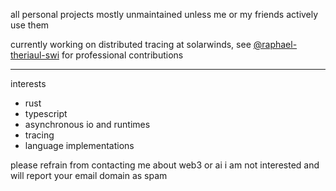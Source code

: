 all personal projects mostly unmaintained unless me or my friends actively use them

currently working on distributed tracing at solarwinds, see [@raphael-theriaul-swi](https://github.com/raphael-theriault-swi) for professional contributions

---

interests

- rust
- typescript
- asynchronous io and runtimes
- tracing
- language implementations

please refrain from contacting me about web3 or ai i am not interested and will report your email domain as spam
